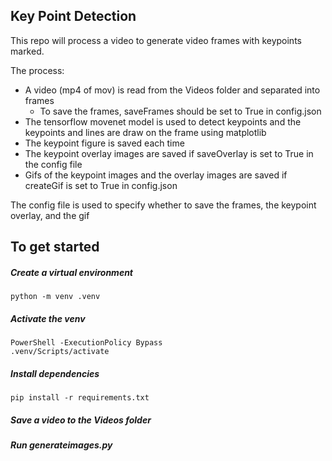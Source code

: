 ## Key Point Detection

This repo will process a video to generate video frames with keypoints marked.

The process:
- A video (mp4 of mov) is read from the Videos folder and separated into frames
    - To save the frames, saveFrames should be set to True in config.json
- The tensorflow movenet model is used to detect keypoints and the keypoints and lines are draw on the frame using matplotlib
- The keypoint figure is saved each time
- The keypoint overlay images are saved if saveOverlay is set to True in the config file
- Gifs of the keypoint images and the overlay images are saved if createGif is set to True in config.json

The config file is used to specify whether to save the frames, the keypoint overlay, and the gif

## To get started
##### Create a virtual environment
`python -m venv .venv`
 ##### Activate the venv
`PowerShell -ExecutionPolicy Bypass` <br>
`.venv/Scripts/activate` <br>
 ##### Install dependencies
`pip install -r requirements.txt`
##### Save a video to the Videos folder
##### Run generateimages.py